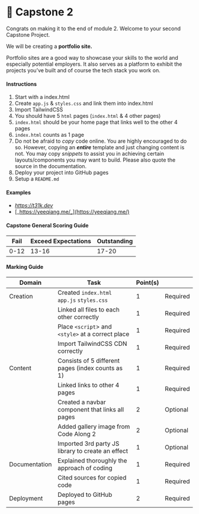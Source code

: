 # 💎 Capstone 2

Congrats on making it to the end of module 2.
Welcome to your second Capstone Project.

We will be creating a **portfolio site.**

Portfolio sites are a good way to showcase your skills to the world and especially potential employers. It also serves as a platform to exhibit the projects you’ve built and of course the tech stack you work on.
<br/>

#### Instructions

1. Start with a index.html
2. Create `app.js` & `styles.css` and link them into index.html
3. Import TailwindCSS
4. You should have 5 `html` pages (`index.html` & 4 other pages)
5. `index.html` should be your home page that links well to the other 4 pages
6. `index.html` counts as 1 page
7. Do not be afraid to _copy_ code online. You are highly encouraged to do so. However, copying an **_entire_** template and just changing content is not.
   You may copy _snippets_ to assist you in achieving certain layouts/components you may want to build. Please also quote the source in the documentation.
8. Deploy your project into GitHub pages
9. Setup a `README.md`
   <br/>

#### Examples

- [_https://t31k.dev_](https://t31k.dev/)
- [_https://yeeqiang.me/_](https://yeeqiang.me/)
  <br/>

#### Capstone General Scoring Guide

| Fail | Exceed Expectations | Outstanding |
| ---- | ------------------- | ----------- |
| 0-12 | 13-16               | 17-20       |

#### Marking Guide

| Domain        | Task                                              | Point(s) |          |
| ------------- | ------------------------------------------------- | -------- | -------- |
| Creation      | Created `index.html` `app.js` `styles.css`        | 1        | Required |
|               | Linked all files to each other correctly          | 1        | Required |
|               | Place `<script`> and `<style>` at a correct place | 1        | Required |
|               | Import TailwindCSS CDN correctly                  | 1        | Required |
| Content       | Consists of 5 different pages (index counts as 1) | 1        | Required |
|               | Linked links to other 4 pages                     | 1        | Required |
|               | Created a navbar component that links all pages   | 2        | Optional |
|               | Added gallery image from Code Along 2             | 2        | Optional |
|               | Imported 3rd party JS library to create an effect | 1        | Optional |
| Documentation | Explained thoroughly the approach of coding       | 1        | Required |
|               | Cited sources for copied code                     | 1        | Required |
| Deployment    | Deployed to GitHub pages                          | 2        | Required |
